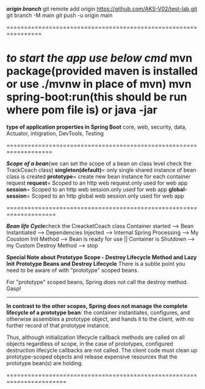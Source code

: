 ***origin branch***
git remote add origin https://github.com/AKS-V02/test-lab.git
git branch -M main
git push -u origin main

================================================================

***to start the app use below cmd***
mvn package(provided maven is installed or use ./mvnw in place of mvn)
mvn spring-boot:run(this should be run where pom file is) 
or java -jar <jar file>
================================================================
**type of application properties in Spring Boot**
core, web, security, data, Actuator, intigration, DevTools, Testing

===================================================================


***Scope of a bean***(we can set the scope of a bean on class level check the TrackCoach class)
**singleton(default)**= only single shared instance of bean class is created
**prototype**= create new bean instance for each container request
**request**= Scoped to an http web request.only used for web app
**session**= Scoped to an http web session.only used for web app
**global-session**= Scoped to an http global web session.only used for web app

====================================================================

***Bean life Cycle***check the CreacketCoach class
Container started --> Bean Instantiated --> Dependencies Injected --> Internal Spring Processing --> My Coustom Init Method 
--> Bean is ready for use || Container is Shutdown --> 
my Custom Destroy Method --> stop

**Special Note about Prototype Scope - Destroy Lifecycle Method and Lazy Init**
**Prototype Beans and Destroy Lifecycle**
There is a subtle point you need to be aware of with "prototype" scoped beans.

For "prototype" scoped beans, Spring does not call the destroy method. Gasp!

---

**In contrast to the other scopes, Spring does not manage the complete lifecycle of a prototype bean**: the container instantiates, configures, and otherwise assembles a prototype object, and hands it to the client, with no further record of that prototype instance.

Thus, although initialization lifecycle callback methods are called on all objects regardless of scope, in the case of prototypes, configured destruction lifecycle callbacks are not called. The client code must clean up prototype-scoped objects and release expensive resources that the prototype bean(s) are holding.

=======================================================================


